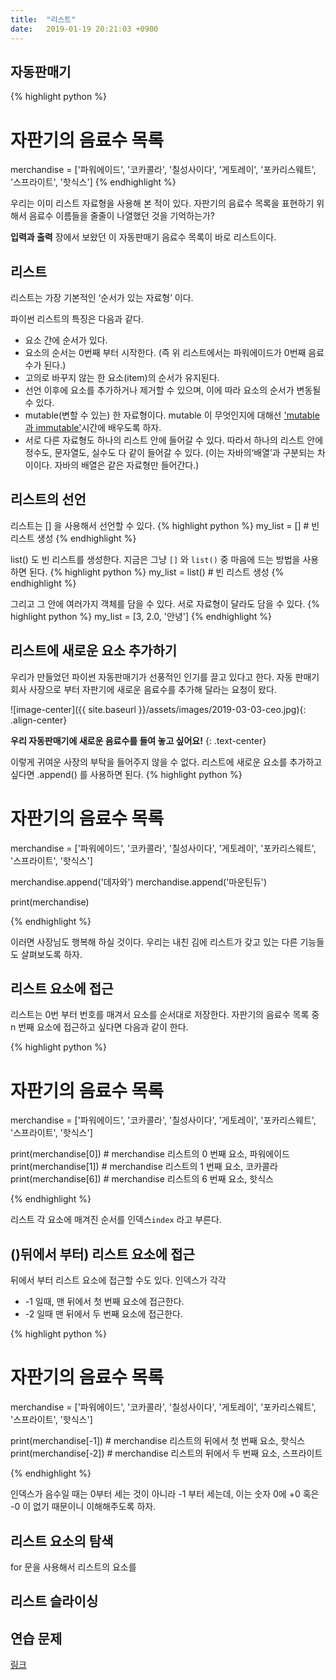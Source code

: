 ```yaml
---
title:  "리스트"
date:   2019-01-19 20:21:03 +0900
---
```



## 자동판매기 

{% highlight python %}
# 자판기의 음료수 목록
merchandise = ['파워에이드', '코카콜라', '칠성사이다', '게토레이', '포카리스웨트', '스프라이트', '핫식스']
{% endhighlight %}

우리는 이미 리스트 자료형을 사용해 본 적이 있다.
자판기의 음료수 목록을 표현하기 위해서 음료수 이름들을 줄줄이 나열했던 것을 기억하는가?

**입력과 출력** 장에서 보왔던 이 자동판매기 음료수 목록이 바로 리스트이다.


## 리스트
리스트는 가장 기본적인 ‘순서가 있는 자료형’ 이다. 

파이썬 리스트의 특징은 다음과 같다.
* 요소 간에 순서가 있다.
* 요소의 순서는 0번째 부터 시작한다. (즉 위 리스트에서는 파워에이드가 0번째 음료수가 된다.)
* 고의로 바꾸지 않는 한 요소(item)의 순서가 유지된다.
* 선언 이후에 요소를 추가하거나 제거할 수 있으며, 이에 따라 요소의 순서가 변동될 수 있다.
* mutable(변할 수 있는) 한 자료형이다. mutable 이 무엇인지에 대해선 <a href="{{ site.baseurl }}/series/principles_of_python/arguments" target="_blank">
'mutable 과 immutable'</a>시간에 배우도록 하자.
* 서로 다른 자료형도 하나의 리스트 안에 들어갈 수 있다. 따라서 하나의 리스트 안에 정수도, 문자열도, 실수도 다 같이 들어갈 수 있다.
(이는 자바의‘배열’과 구분되는 차이이다. 자바의 배열은 같은 자료형만 들어간다.)


## 리스트의 선언
리스트는 [] 을 사용해서 선언할 수 있다.
{% highlight python %}
my_list = [] # 빈 리스트 생성
{% endhighlight %}

list() 도 빈 리스트를 생성한다. 지금은 그냥 `[]` 와 `list()` 중 
마음에 드는 방법을 사용하면 된다.
{% highlight python %}
my_list = list() # 빈 리스트 생성
{% endhighlight %}

그리고 그 안에 여러가지 객체를 담을 수 있다. 서로 자료형이 달라도 담을 수 있다.
{% highlight python %}
my_list = [3, 2.0, '안녕'] 
{% endhighlight %}


## 리스트에 새로운 요소 추가하기 

우리가 만들었던 파이썬 자동판매기가 선풍적인 인기를
끌고 있다고 한다. 자동 판매기 회사 사장으로 부터 
자판기에 새로운 음료수를 추가해 달라는 요청이 왔다.

![image-center]({{ site.baseurl }}/assets/images/2019-03-03-ceo.jpg){: .align-center}

**우리 자동판매기에 새로운 음료수를 들여 놓고 싶어요!**
{: .text-center}

이렇게 귀여운 사장의 부탁을 들어주지 않을 수 없다. 리스트에 새로운 요소를 추가하고 싶다면 .append() 를 사용하면 된다. 
{% highlight python %}
# 자판기의 음료수 목록
merchandise = ['파워에이드', '코카콜라', '칠성사이다', '게토레이', '포카리스웨트', '스프라이트', '핫식스']

merchandise.append('데자와')
merchandise.append('마운틴듀')

print(merchandise)

{% endhighlight %}

이러면 사장님도 행복해 하실 것이다.
우리는 내친 김에 리스트가 갖고 있는 다른 기능들도 살펴보도록 하자.


## 리스트 요소에 접근
리스트는 0번 부터 번호를 매겨서 요소를 순서대로 저장한다.
자판기의 음료수 목록 중 n 번째 요소에 접근하고 싶다면 다음과 같이 한다. 

{% highlight python %}
# 자판기의 음료수 목록
merchandise = ['파워에이드', '코카콜라', '칠성사이다', '게토레이', '포카리스웨트', '스프라이트', '핫식스']

print(merchandise[0]) # merchandise 리스트의 0 번째 요소, 파워에이드
print(merchandise[1]) # merchandise 리스트의 1 번째 요소, 코카콜라
print(merchandise[6]) # merchandise 리스트의 6 번째 요소, 핫식스

{% endhighlight %}

리스트 각 요소에 매겨진 순서를 인덱스`index` 라고 부른다.


## ()뒤에서 부터) 리스트 요소에 접근
뒤에서 부터 리스트 요소에 접근할 수도 있다. 인덱스가 각각
* -1 일때, 맨 뒤에서 첫 번째 요소에 접근한다.
* -2 일때 맨 뒤에서 두 번째 요소에 접근한다.

{% highlight python %}
# 자판기의 음료수 목록
merchandise = ['파워에이드', '코카콜라', '칠성사이다', '게토레이', '포카리스웨트', '스프라이트', '핫식스']

print(merchandise[-1]) # merchandise 리스트의 뒤에서 첫 번째 요소, 핫식스
print(merchandise[-2]) # merchandise 리스트의 뒤에서 두 번째 요소, 스프라이트

{% endhighlight %}

인덱스가 음수일 때는 0부터 세는 것이 아니라 -1 부터 세는데,
이는 숫자 0에 +0 혹은 -0 이 없기 때문이니 이해해주도록 하자.



## 리스트 요소의 탐색 

for 문을 사용해서 리스트의 요소를 




## 리스트 슬라이싱


## 연습 문제

<a href="https://py.checkio.org/en/mission/sort-array-by-element-frequency/" target="_blank">링크</a>













